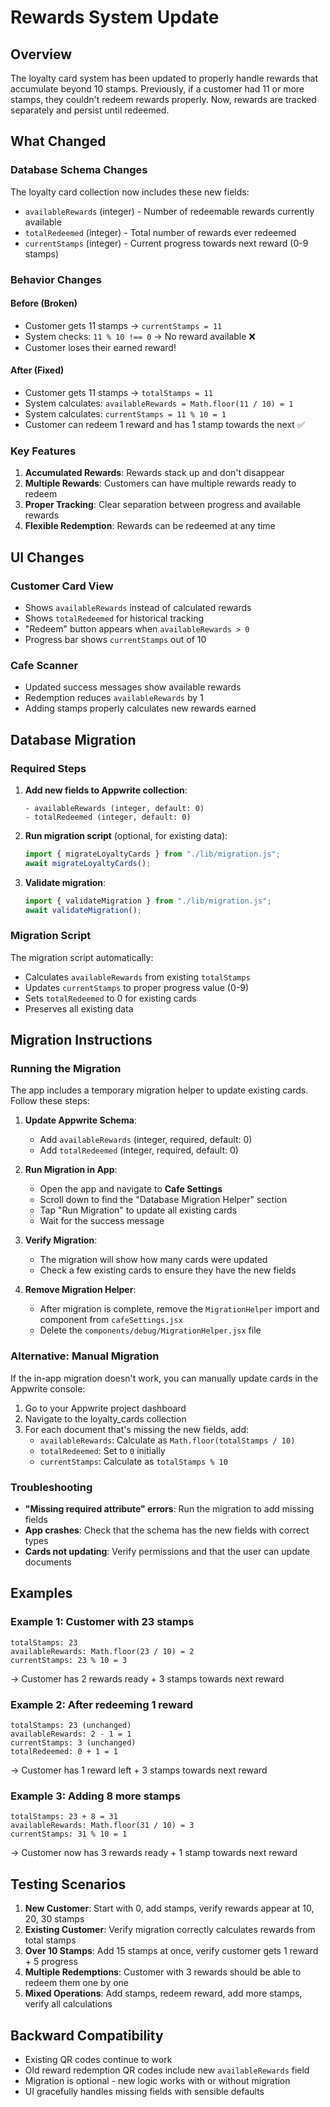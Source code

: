 # Rewards System Update

## Overview

The loyalty card system has been updated to properly handle rewards that accumulate beyond 10 stamps. Previously, if a customer had 11 or more stamps, they couldn't redeem rewards properly. Now, rewards are tracked separately and persist until redeemed.

## What Changed

### Database Schema Changes

The loyalty card collection now includes these new fields:

- `availableRewards` (integer) - Number of redeemable rewards currently available
- `totalRedeemed` (integer) - Total number of rewards ever redeemed
- `currentStamps` (integer) - Current progress towards next reward (0-9 stamps)

### Behavior Changes

#### Before (Broken)

- Customer gets 11 stamps → `currentStamps = 11`
- System checks: `11 % 10 !== 0` → No reward available ❌
- Customer loses their earned reward!

#### After (Fixed)

- Customer gets 11 stamps → `totalStamps = 11`
- System calculates: `availableRewards = Math.floor(11 / 10) = 1`
- System calculates: `currentStamps = 11 % 10 = 1`
- Customer can redeem 1 reward and has 1 stamp towards the next ✅

### Key Features

1. **Accumulated Rewards**: Rewards stack up and don't disappear
2. **Multiple Rewards**: Customers can have multiple rewards ready to redeem
3. **Proper Tracking**: Clear separation between progress and available rewards
4. **Flexible Redemption**: Rewards can be redeemed at any time

## UI Changes

### Customer Card View

- Shows `availableRewards` instead of calculated rewards
- Shows `totalRedeemed` for historical tracking
- "Redeem" button appears when `availableRewards > 0`
- Progress bar shows `currentStamps` out of 10

### Cafe Scanner

- Updated success messages show available rewards
- Redemption reduces `availableRewards` by 1
- Adding stamps properly calculates new rewards earned

## Database Migration

### Required Steps

1. **Add new fields to Appwrite collection**:

   ```
   - availableRewards (integer, default: 0)
   - totalRedeemed (integer, default: 0)
   ```

2. **Run migration script** (optional, for existing data):

   ```javascript
   import { migrateLoyaltyCards } from "./lib/migration.js";
   await migrateLoyaltyCards();
   ```

3. **Validate migration**:

   ```javascript
   import { validateMigration } from "./lib/migration.js";
   await validateMigration();
   ```

### Migration Script

The migration script automatically:

- Calculates `availableRewards` from existing `totalStamps`
- Updates `currentStamps` to proper progress value (0-9)
- Sets `totalRedeemed` to 0 for existing cards
- Preserves all existing data

## Migration Instructions

### Running the Migration

The app includes a temporary migration helper to update existing cards. Follow these steps:

1. **Update Appwrite Schema**:

   - Add `availableRewards` (integer, required, default: 0)
   - Add `totalRedeemed` (integer, required, default: 0)

2. **Run Migration in App**:

   - Open the app and navigate to **Cafe Settings**
   - Scroll down to find the "Database Migration Helper" section
   - Tap "Run Migration" to update all existing cards
   - Wait for the success message

3. **Verify Migration**:

   - The migration will show how many cards were updated
   - Check a few existing cards to ensure they have the new fields

4. **Remove Migration Helper**:
   - After migration is complete, remove the `MigrationHelper` import and component from `cafeSettings.jsx`
   - Delete the `components/debug/MigrationHelper.jsx` file

### Alternative: Manual Migration

If the in-app migration doesn't work, you can manually update cards in the Appwrite console:

1. Go to your Appwrite project dashboard
2. Navigate to the loyalty_cards collection
3. For each document that's missing the new fields, add:
   - `availableRewards`: Calculate as `Math.floor(totalStamps / 10)`
   - `totalRedeemed`: Set to `0` initially
   - `currentStamps`: Calculate as `totalStamps % 10`

### Troubleshooting

- **"Missing required attribute" errors**: Run the migration to add missing fields
- **App crashes**: Check that the schema has the new fields with correct types
- **Cards not updating**: Verify permissions and that the user can update documents

## Examples

### Example 1: Customer with 23 stamps

```
totalStamps: 23
availableRewards: Math.floor(23 / 10) = 2
currentStamps: 23 % 10 = 3
```

→ Customer has 2 rewards ready + 3 stamps towards next reward

### Example 2: After redeeming 1 reward

```
totalStamps: 23 (unchanged)
availableRewards: 2 - 1 = 1
currentStamps: 3 (unchanged)
totalRedeemed: 0 + 1 = 1
```

→ Customer has 1 reward left + 3 stamps towards next reward

### Example 3: Adding 8 more stamps

```
totalStamps: 23 + 8 = 31
availableRewards: Math.floor(31 / 10) = 3
currentStamps: 31 % 10 = 1
```

→ Customer now has 3 rewards ready + 1 stamp towards next reward

## Testing Scenarios

1. **New Customer**: Start with 0, add stamps, verify rewards appear at 10, 20, 30 stamps
2. **Existing Customer**: Verify migration correctly calculates rewards from total stamps
3. **Over 10 Stamps**: Add 15 stamps at once, verify customer gets 1 reward + 5 progress
4. **Multiple Redemptions**: Customer with 3 rewards should be able to redeem them one by one
5. **Mixed Operations**: Add stamps, redeem reward, add more stamps, verify all calculations

## Backward Compatibility

- Existing QR codes continue to work
- Old reward redemption QR codes include new `availableRewards` field
- Migration is optional - new logic works with or without migration
- UI gracefully handles missing fields with sensible defaults
